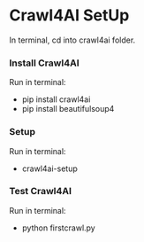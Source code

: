# Crawl4AI SetUp

In terminal, cd into crawl4ai folder.

### Install Crawl4AI

Run in terminal: 
- pip install crawl4ai
- pip install beautifulsoup4

### Setup

Run in terminal: 
- crawl4ai-setup

### Test Crawl4AI

Run in terminal: 
- python firstcrawl.py